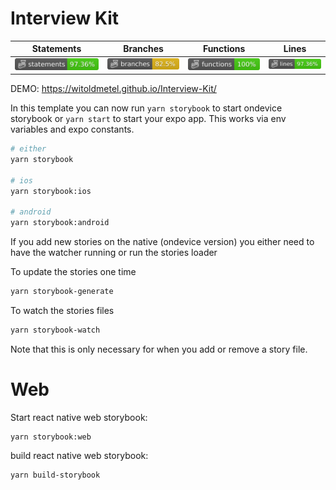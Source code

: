 # Interview Kit

| Statements                                      | Branches                                    | Functions                                     | Lines                                 |
| ----------------------------------------------- | ------------------------------------------- | --------------------------------------------- | ------------------------------------- |
| ![Statements](./badges/coverage-statements.svg) | ![Branches](./badges/coverage-branches.svg) | ![Functions](./badges/coverage-functions.svg) | ![Lines](./badges/coverage-lines.svg) |

DEMO: https://witoldmetel.github.io/Interview-Kit/

In this template you can now run `yarn storybook` to start ondevice storybook or `yarn start` to start your expo app.
This works via env variables and expo constants.

```sh
# either
yarn storybook

# ios
yarn storybook:ios

# android
yarn storybook:android
```

If you add new stories on the native (ondevice version) you either need to have the watcher running or run the stories loader

To update the stories one time

```sh
yarn storybook-generate
```

To watch the stories files

```sh
yarn storybook-watch
```

Note that this is only necessary for when you add or remove a story file.

# Web

Start react native web storybook:

```
yarn storybook:web
```

build react native web storybook:

```sh
yarn build-storybook
```
